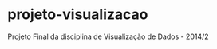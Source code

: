 projeto-visualizacao
====================

Projeto Final da disciplina de Visualização de Dados - 2014/2

